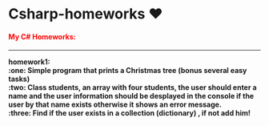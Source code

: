 # Csharp-homeworks ❤️️
<b><h4 style="color:red;">My C# Homeworks:</h4> <b>
<hr>
homework1: </br>
:one: Simple program that prints a Christmas tree
(bonus several easy tasks)
 </br>
:two: Class students, an array with four students, the user should enter a name and the user information should be desplayed in the console if the user by that name exists otherwise it shows an error message.
 </br>
:three: Find if the user exists in a collection (dictionary) , if not add him!


